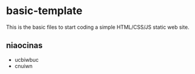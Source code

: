 # basic-template

This is the basic files to start coding a simple HTML/CSS/JS static web site. 

## niaocinas

- ucbiwbuc
- cnuiwn
